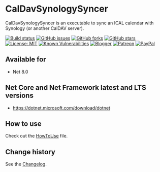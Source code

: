 CalDavSynologySyncer
====================================

CalDavSynologySyncer is an executable to sync an ICAL calendar with Synology (or another CalDAV server).

[![Build status](https://ci.appveyor.com/api/projects/status/unx5utao802c3vat?svg=true)](https://ci.appveyor.com/project/SeppPenner/caldavsynologysyncer)
[![GitHub issues](https://img.shields.io/github/issues/SeppPenner/CalDavSynologySyncer.svg)](https://github.com/SeppPenner/CalDavSynologySyncer/issues)
[![GitHub forks](https://img.shields.io/github/forks/SeppPenner/CalDavSynologySyncer.svg)](https://github.com/SeppPenner/CalDavSynologySyncer/network)
[![GitHub stars](https://img.shields.io/github/stars/SeppPenner/CalDavSynologySyncer.svg)](https://github.com/SeppPenner/CalDavSynologySyncer/stargazers)
[![License: MIT](https://img.shields.io/badge/License-MIT-blue.svg)](https://raw.githubusercontent.com/SeppPenner/CalDavSynologySyncer/master/License.txt)
[![Known Vulnerabilities](https://snyk.io/test/github/SeppPenner/CalDavSynologySyncer/badge.svg)](https://snyk.io/test/github/SeppPenner/CalDavSynologySyncer)
[![Blogger](https://img.shields.io/badge/Follow_me_on-blogger-orange)](https://franzhuber23.blogspot.de/)
[![Patreon](https://img.shields.io/badge/Patreon-F96854?logo=patreon&logoColor=white)](https://patreon.com/SeppPennerOpenSourceDevelopment)
[![PayPal](https://img.shields.io/badge/PayPal-00457C?logo=paypal&logoColor=white)](https://paypal.me/th070795)

## Available for
* Net 8.0

## Net Core and Net Framework latest and LTS versions
* https://dotnet.microsoft.com/download/dotnet

## How to use
Check out the [HowToUse](https://github.com/SeppPenner/CalDavSynologySyncer/blob/master/HowToUse.md) file.

Change history
--------------

See the [Changelog](https://github.com/SeppPenner/CalDavSynologySyncer/blob/master/Changelog.md).